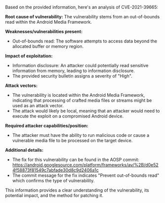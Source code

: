 Based on the provided information, here's an analysis of CVE-2021-39665:

**Root cause of vulnerability:**
The vulnerability stems from an out-of-bounds read within the Android Media Framework.

**Weaknesses/vulnerabilities present:**
- Out-of-bounds read: The software attempts to access data beyond the allocated buffer or memory region.

**Impact of exploitation:**
- Information disclosure: An attacker could potentially read sensitive information from memory, leading to information disclosure.
- The provided security bulletin assigns a severity of "High".

**Attack vectors:**
- The vulnerability is located within the Android Media Framework, indicating that processing of crafted media files or streams might be used as an attack vector.
- The attack would likely be local, meaning that an attacker would need to execute the exploit on a compromised Android device.

**Required attacker capabilities/position:**
- The attacker must have the ability to run malicious code or cause a vulnerable media file to be processed on the target device.

**Additional details:**

- The fix for this vulnerability can be found in the AOSP commit: https://android.googlesource.com/platform/frameworks/av/%2B/d0e524f58873f81549c7abfade30d8c9d2406a1c
- The commit message for the fix indicates "Prevent out-of-bounds read" which confirms the type of vulnerability.

This information provides a clear understanding of the vulnerability, its potential impact, and the method for patching it.